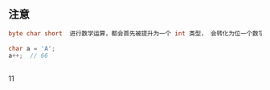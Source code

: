 ## 

## 注意

```java
byte char short  进行数学运算，都会首先被提升为一个 int 类型， 会转化为位一个数字
    
char a = 'A';
a++;  // 66
    
```

11